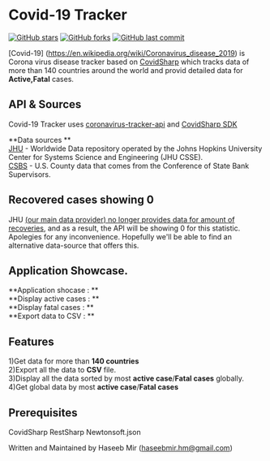 # Covid-19 Tracker
[![GitHub stars](https://img.shields.io/github.com/haseeb-heaven/Covid-19-Tracker)](https://github.com/haseeb-heaven/Covid-19-Tracker/stargazers)
[![GitHub forks](https://img.shields.io/github.com/haseeb-heaven/Covid-19-Tracker)](https://github.com/haseeb-heaven/Covid-19-Tracker/network/members)
[![GitHub last commit](https://img.shields.io/github.com/haseeb-heaven/Covid-19-Tracker)](https://github.com/haseeb-heaven/Covid-19-Tracker/commits/master)

[Covid-19] (https://en.wikipedia.org/wiki/Coronavirus_disease_2019) is Corona virus disease tracker based on [CovidSharp](https://github.com/ExpDev07/coronavirus-tracker-api)
which tracks data of more than 140 countries around the world and provid detailed data for **Active,Fatal** cases. 

## API & Sources
Covid-19 Tracker uses [coronavirus-tracker-api](https://github.com/ExpDev07/coronavirus-tracker-api) and [CovidSharp SDK](https://github.com/ExpDev07/coronavirus-tracker-api)</br>

**Data sources ** </br>
[JHU](https://systems.jhu.edu/research/public-health/ncov/)  - Worldwide Data repository operated by the Johns Hopkins University Center for Systems Science and Engineering (JHU CSSE).</br>
[CSBS](https://www.csbs.org/information-covid-19-coronavirus) - U.S. County data that comes from the Conference of State Bank Supervisors.</br>

## Recovered cases showing 0
JHU [(our main data provider) no longer provides data for amount of recoveries](https://github.com/CSSEGISandData/COVID-19/issues/1250), and as a result, the API will be showing 0 for this statistic. Apolegies for any inconvenience. Hopefully we'll be able to find an alternative data-source that offers this.

## Application Showcase.
**Application shocase : ** [](https://github.com/haseeb-heaven/Covid-19-Tracker/blob/master/resources/covid_app.png) </br>
**Display active cases : ** [](https://github.com/haseeb-heaven/Covid-19-Tracker/blob/master/resources/covid_app_disp_active) </br>
**Display fatal cases : ** [](https://github.com/haseeb-heaven/Covid-19-Tracker/blob/master/resources/covid_app_disp_fatal) </br>
**Export data to CSV : ** [](https://github.com/haseeb-heaven/Covid-19-Tracker/blob/master/resources/covid_app_csv) </br>

## Features
1)Get data for more than **140 countries** </br>
2)Export all the data to **CSV** file.  </br>
3)Display all the data sorted by most **active case**/**Fatal cases** globally.  </br>
4)Get global data by most **active case**/**Fatal cases** </br>

## Prerequisites
CovidSharp
RestSharp
Newtonsoft.json


Written and Maintained by Haseeb Mir (haseebmir.hm@gmail.com)